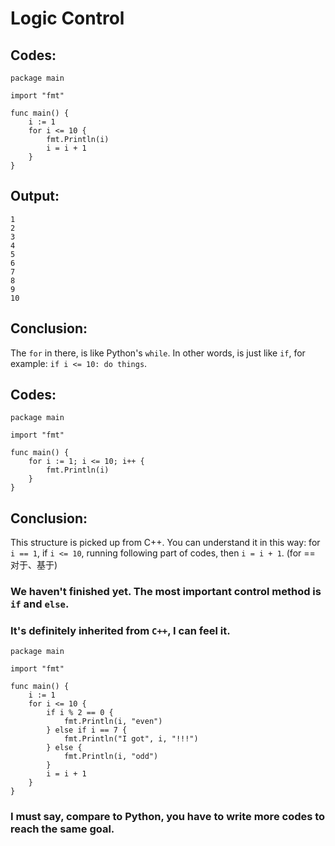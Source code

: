 # Logic Control

## Codes:

```text
package main

import "fmt"

func main() {
    i := 1
    for i <= 10 {
        fmt.Println(i)
        i = i + 1
    }
}
```

## Output:

```text
1
2
3
4
5
6
7
8
9
10
```

## Conclusion:

The `for` in there, is like Python's `while`. In other words, is just like `if`, for example: `if i <= 10: do things`.

## Codes:

```text
package main

import "fmt"

func main() {
    for i := 1; i <= 10; i++ {
        fmt.Println(i)
    }
}
```

## Conclusion:

This structure is picked up from C++. You can understand it in this way: for `i == 1`, if `i <= 10`, running following part of codes, then `i = i + 1`. \(for == 对于、基于\)

### We haven't finished yet. The most important control method is `if` and `else`.

### It's definitely inherited from `C++`, I can feel it.

```text
package main

import "fmt"

func main() {
    i := 1
    for i <= 10 {
        if i % 2 == 0 {
            fmt.Println(i, "even")
        } else if i == 7 {
            fmt.Println("I got", i, "!!!")
        } else {
            fmt.Println(i, "odd")
        }
        i = i + 1
    }
}
```

### I must say, compare to Python, you have to write more codes to reach the same goal.

